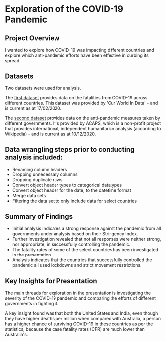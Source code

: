 # Exploration of the COVID-19 Pandemic

## Project Overview
I wanted to explore how COVID-19 was impacting different countries and explore which anti-pandemic efforts have been effective in curbing its spread.

## Datasets
Two datasets were used for analysis.

The [first dataset](https://github.com/owid/covid-19-data/tree/master/public/data) provides data on the fatalities from COVID-19 across different countries. This dataset was provided by 'Our World In Data' - and is current as at 17/02/2020.

The [second dataset](https://www.acaps.org/covid-19-government-measures-dataset) provides data on the anti-pandemic measures taken by different governments. It's provided by ACAPS, which is a non-profit project that provides international, independent humanitarian analysis (according to Wikipedia) - and is current as at 10/12/2020.

## Data wrangling steps prior to conducting analysis included:
* Renaming column headers 
* Dropping unnecessary columns
* Dropping duplicate rows
* Convert object header types to categorical datatypes
* Convert object header for the date, to the datetime format
* Merge data sets
* Filtering the data set to only include data for select countries


## Summary of Findings
* Initial analysis indicates a strong response against the pandemic from all governments under analysis based on their Stringency Index.
* Further investigation revealed that not all responses were neither strong, nor appropriate, in successfully controlling the pandemic. 
* The fatality rates of some of the select countries has been investigated in the presentation.
* Analysis indicates that the countries that successfully controlled the pandemic all used lockdowns and strict movement restrictions.


## Key Insights for Presentation
The main threads for exploration in the presentation is investigating the severity of the COVID-19 pandemic and comparing the efforts of different governments in fighting it.

A key insight found was that both the United States and India, even though they have higher deaths per million when compared with Australia, a person has a higher chance of surviving COVID-19 in these countries as per the statistics, because the case fatality rates (CFR) are much lower than Australia's.

